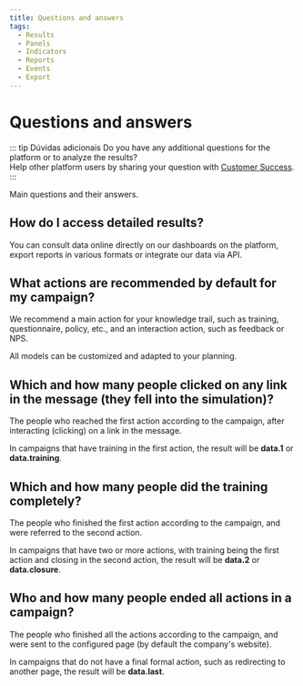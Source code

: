 ```yaml
---
title: Questions and answers
tags:
  - Results
  - Panels
  - Indicators
  - Reports
  - Events
  - Export
---
```

# Questions and answers

::: tip Dúvidas adicionais
Do you have any additional questions for the platform or to analyze the results?<br>
Help other platform users by sharing your question with [Customer Success](mailto:cs@phishx.io).
:::

Main questions and their answers.

## How do I access detailed results?

   You can consult data online directly on our dashboards on the platform, export reports in various formats or integrate our data via API.

## What actions are recommended by default for my campaign?

   We recommend a main action for your knowledge trail, such as training, questionnaire, policy, etc., and an interaction action, such as feedback or NPS.

   All models can be customized and adapted to your planning.

## Which and how many people clicked on any link in the message (they fell into the simulation)?

   The people who reached the first action according to the campaign, after interacting (clicking) on a link in the message.

   In campaigns that have training in the first action, the result will be **data.1** or **data.training**.

## Which and how many people did the training completely?

   The people who finished the first action according to the campaign, and were referred to the second action.

   In campaigns that have two or more actions, with training being the first action and closing in the second action, the result will be **data.2** or **data.closure**.

## Who and how many people ended all actions in a campaign?

   The people who finished all the actions according to the campaign, and were sent to the configured page (by default the company's website).

   In campaigns that do not have a final formal action, such as redirecting to another page, the result will be **data.last**.
